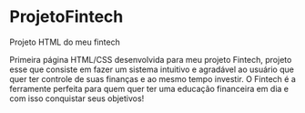 # ProjetoFintech
 Projeto HTML do meu fintech

 Primeira página HTML/CSS desenvolvida para meu projeto Fintech, projeto esse que consiste em fazer um sistema intuitivo e agradável ao usuário que quer
 ter controle de suas finanças e ao mesmo tempo investir. O Fintech é a ferramente perfeita para quem quer ter uma educação financeira em dia e com isso
 conquistar seus objetivos!
